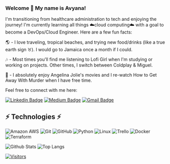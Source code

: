 ### Welcome 👋 My name is Avyana!

<!-- Introduce yourself and give a brief introduction about yourself here.  Also include what tech you're interested in and what you are currently learning -->
I'm transitioning from healthcare administration to tech and enjoying the journey! I'm currently learning all things ☁️cloud computing☁️ with a goal to become a DevOps/Cloud Engineer. Here are a few fun facts:


🌎 - I love traveling, tropical beaches, and trying new food/drinks (like a true earth sign ♉️). I would go to Jamaica once a month if I could.


🎶 - Most times you'll find me listening to Lofi Girl when I'm studying or working on projects. Other times, I switch between Coldplay & Miguel.


🎦 - I absolutely enjoy Angelina Jolie's movies and I re-watch How to Get Away With Murder when I have free time.


Feel free to connect with me here:

<!-- Replace the fields below with the information requested. Remember to remove the encapsulating <> characters. For spaces in names, use %20 (e.g. Broadus%20Palmer) -->

[![Linkedin Badge](https://img.shields.io/badge/-Avyana%20Baker-blue?style=flat-square&logo=Linkedin&logoColor=white&link=https://www.linkedin.com/in/avyana-baker-89728290/)](https://www.linkedin.com/in/avyana-baker-89728290/)
[![Medium Badge](https://img.shields.io/badge/Avyana%20Baker-12100E?style=flat-square&logo=medium&logoColor=white&link=https://medium.com/@avyanab)](https://medium.com/@avyanab)
[![Gmail Badge](https://img.shields.io/badge/-avyanab@gmail.com-c14438?style=flat-square&logo=Gmail&logoColor=white&link=mailto:avyanab@gmail.com)](mailto:avyanab@gmail.com)

## ⚡ Technologies ⚡️

<!-- Check out the Badges folder for more badges -->

![Amazon AWS](https://img.shields.io/badge/Amazon%20AWS-232F3E?style=flat-square&logo=amazon-aws)
![Git](https://img.shields.io/badge/-Git-black?style=flat-square&logo=git)
![GitHub](https://img.shields.io/badge/-GitHub-181717?style=flat-square&logo=github)
![Python](https://img.shields.io/badge/-Python-black?style=flat-square&logo=Python)
![Linux](https://img.shields.io/badge/Linux-FCC624?style=flat-square&logo=linux&logoColor=black)
![Trello](https://img.shields.io/badge/Trello-%23026AA7.svg?style=flat-square&logo=Trello&logoColor=white)
![Docker](https://img.shields.io/badge/docker-%230db7ed.svg?style=for-the-badge&logo=docker&logoColor=white)
![Terraform](https://img.shields.io/badge/terraform-%235835CC.svg?style=for-the-badge&logo=terraform&logoColor=white)

<!-- Replace the fields below with the information requested. Remember to remove the encapsulating <> characters. -->

![Github Stats](https://github-readme-stats.vercel.app/api?username=avyanab&count_private=true&show_icons=true&include_all_commits=true)
![Top Langs](https://github-readme-stats.vercel.app/api/top-langs/?username=avyanab&hide=TeX&layout=compact)


[![Visitors](https://api.visitorbadge.io/api/visitors?path=avyanab%2Favyanab&label=VISITORS&countColor=%23263759)](https://visitorbadge.io/status?path=avyanab%2Favyanab)
